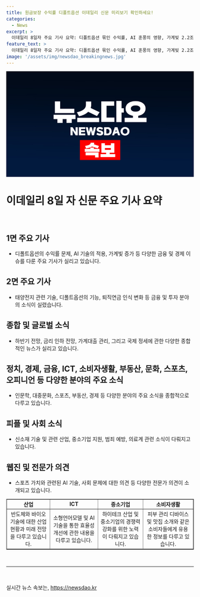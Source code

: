 ```yaml
---
title: 원금보장 수익률 디폴트옵션 이데일리 신문 미리보기 확인하세요!
categories:
  - News
excerpt: >
  이데일리 8일자 주요 기사 요약: 디폴트옵션 묶인 수익률, AI 훈풍의 영향, 가계빚 2.2조 증가로 금융 이슈에 주목. AI 뉴커머스, 영국 총선 결과, 최저임금 위 파행 등 경제·정치 이슈 다뤘으며, 20대·여성 관련 이슈와 금융, 글로벌 정국, 정치, 경제, 금융, ICT, 부동산, 문화, 스포츠, 오피니언, 피플, 사회 등 다양한 분야 기사 수록. (총 150자)
feature_text: >
  이데일리 8일자 주요 기사 요약: 디폴트옵션 묶인 수익률, AI 훈풍의 영향, 가계빚 2.2조 증가로 금융 이슈에 주목. AI 뉴커머스, 영국 총선 결과, 최저임금 위 파행 등 경제·정치 이슈 다뤘으며, 20대·여성 관련 이슈와 금융, 글로벌 정국, 정치, 경제, 금융, ICT, 부동산, 문화, 스포츠, 오피니언, 피플, 사회 등 다양한 분야 기사 수록. (총 150자)
image: '/assets/img/newsdao_breakingnews.jpg'
---
```


<p><img src="/assets/img/newsdao_breakingnews.jpg" alt="ontimetimes 속보" /></p>

<h1 data-ke-size="size26"><b>이데일리 8일 자 신문 주요 기사 요약</b></h1>

<p data-ke-size="size16">&nbsp;</p>

<h2 data-ke-size="size26">1면 주요 기사</h2>

<ul>
<li>디폴트옵션의 수익률 문제, AI 기술의 적용, 가계빛 증가 등 다양한 금융 및 경제 이슈를 다룬 주요 기사가 실리고 있습니다.</li>
</ul>

<h2 data-ke-size="size26">2면 주요 기사</h2>

<ul>
<li>태양전지 관련 기술, 디폴트옵션의 기능, 퇴직연금 인식 변화 등 금융 및 투자 분야의 소식이 실렸습니다.</li>
</ul>

<h2 data-ke-size="size26">종합 및 글로벌 소식</h2>

<ul>
<li>하반기 전망, 금리 인하 전망, 가계대출 관리, 그리고 국제 정세에 관한 다양한 종합적인 뉴스가 실리고 있습니다.</li>
</ul>

<h2 data-ke-size="size26">정치, 경제, 금융, ICT, 소비자생활, 부동산, 문화, 스포츠, 오피니언 등 다양한 분야의 주요 소식</h2>

<ul>
<li>인문학, 대중문화, 스포츠, 부동산, 경제 등 다양한 분야의 주요 소식을 종합적으로 다루고 있습니다.</li>
</ul>

<h2 data-ke-size="size26">피플 및 사회 소식</h2>

<ul>
<li>신소재 기술 및 관련 산업, 중소기업 지원, 범죄 예방, 의료계 관련 소식이 다뤄지고 있습니다.</li>
</ul>

<h2 data-ke-size="size26">웹진 및 전문가 의견</h2>

<ul>
<li>스포츠 가치와 관련된 AI 기술, 사회 문제에 대한 의견 등 다양한 전문가 의견이 소개되고 있습니다.</li>
</ul>

<table style="width: 100%;" border="1">
<tbody>
<tr>
<td style="text-align: center; height: 17px;"><b>산업</b></td>
<td style="text-align: center; height: 17px;"><b>ICT</b></td>
<td style="text-align: center; height: 17px;"><b>중소기업</b></td>
<td style="text-align: center; height: 17px;"><b>소비자생활</b></td>
</tr>
<tr>
<td style="text-align: center; height: 17px;">반도체와 바이오 기술에 대한 산업 현황과 미래 전망을 다루고 있습니다.</td>
<td style="text-align: center; height: 17px;">소형언어모델 및 AI 기술을 통한 효율성 개선에 관한 내용을 다루고 있습니다.</td>
<td style="text-align: center; height: 17px;">하이테크 산업 및 중소기업의 경쟁력 강화를 위한 노력이 다뤄지고 있습니다.</td>
<td style="text-align: center; height: 17px;">피부 관리 디바이스 및 맛집 소개와 같은 소비자들에게 유용한 정보를 다루고 있습니다.</td>
</tr>
</tbody>
</table>

<p data-ke-size="size16">&nbsp;</p>

<hr>

<p data-ke-size="size16">&nbsp;</p>
실시간 뉴스 속보는, <a href="https://newsdao.kr" rel="dofollow">https://newsdao.kr</a>


